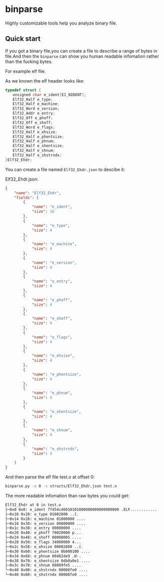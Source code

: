 # binparse

Highly customizable tools help you analyze binary file.

## Quick start

If you got a binary file,you can create a file to describe a range of bytes in file.And then the `binparse` can show you human readable infomation rather than the fucking bytes.

For example elf file.

As we known the elf header looks like:

```c
typedef struct {
　　unsigned char e_ident[EI_NIDENT];
　　Elf32_Half e_type;
　　Elf32_Half e_machine;
　　Elf32_Word e_version;
　　Elf32_Addr e_entry;
　　Elf32_Off e_phoff;
　　Elf32_Off e_shoff;
　　Elf32_Word e_flags;
　　Elf32_Half e_ehsize;
　　Elf32_Half e_phentsize;
　　Elf32_Half e_phnum;
　　Elf32_Half e_shentsize;
　　Elf32_Half e_shnum;
　　Elf32_Half e_shstrndx;
}Elf32_Ehdr;
```

You can create a file named `Elf32_Ehdr.json` to descibe it:

Elf32_Ehdr.json:

```json
{
    "name": "Elf32_Ehdr",
    "fields": [
        {
            "name": "e_ident",
            "size": 16
        },
        {
            "name": "e_type",
            "size": 4
        },
        {
            "name": "e_machine",
            "size": 4
        },
        {
            "name": "e_version",
            "size": 4
        },
        {
            "name": "e_entry",
            "size": 4
        },
        {
            "name": "e_phoff",
            "size": 4
        },
        {
            "name": "e_shoff",
            "size": 4
        },
        {
            "name": "e_flags",
            "size": 4
        },
        {
            "name": "e_ehsize",
            "size": 4
        },
        {
            "name": "e_phentsize",
            "size": 4
        },
        {
            "name": "e_phnum",
            "size": 4
        },
        {
            "name": "e_shentsize",
            "size": 4
        },
        {
            "name": "e_shnum",
            "size": 4
        },
        {
            "name": "e_shstrndx",
            "size": 4
        }
    ]
}

```

And then parse the elf file test.o at offset 0:

```bash
binparse.py -o 0 -s structs/Elf32_Ehdr.json test.o
```

The more readable infomation than raw bytes you could get:

```bash
Elf32_Ehdr at 0 in test.o
├─0x0 0x0: e_ident 7f454c46010101000000000000000000 .ELF............
├─0x10 0x20: e_type 01002800 ..(.
├─0x14 0x28: e_machine 01000000 ....
├─0x18 0x30: e_version 00000000 ....
├─0x1c 0x38: e_entry 00000000 ....
├─0x20 0x40: e_phoff 70020000 p...
├─0x24 0x48: e_shoff 00000005 ....
├─0x28 0x50: e_flags 34000000 4...
├─0x2c 0x58: e_ehsize 00002800 ..(.
├─0x30 0x60: e_phentsize 0b000100 ....
├─0x34 0x68: e_phnum 00482de9 .H-.
├─0x38 0x70: e_shentsize 0db0a0e1 ....
├─0x3c 0x78: e_shnum 08009fe5 ....
└─0x40 0x80: e_shstrndx 00008fe0 ....
└─0x40 0x80: e_shstrndx 00008fe0 ....
```
